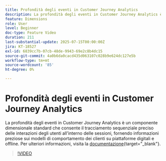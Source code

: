 ```yaml
---
title: Profondità degli eventi in Customer Journey Analytics
description: La profondità degli eventi in Customer Journey Analytics è un componente dimensionale standard che consente il tracciamento sequenziale preciso delle interazioni degli utenti all’interno delle sessioni, fornendo informazioni preziose sui modelli di comportamento dei clienti su piattaforme digitali e offline.
feature: Dimensions
role: User
level: Beginner
doc-type: Feature Video
duration: 211
last-substantial-update: 2025-07-15T00:00:00Z
jira: KT-18527
exl-id: 6839cc7b-07cb-48de-9943-69e2c8b4dc15
source-git-commit: 4a0b6da0cacd435d063107c028b9e624dc127e5b
workflow-type: tm+mt
source-wordcount: '85'
ht-degree: 0%

---
```


# Profondità degli eventi in Customer Journey Analytics

La profondità degli eventi in Customer Journey Analytics è un componente dimensionale standard che consente il tracciamento sequenziale preciso delle interazioni degli utenti all’interno delle sessioni, fornendo informazioni preziose sui modelli di comportamento dei clienti su piattaforme digitali e offline. Per ulteriori informazioni, visita la [documentazione](https://experienceleague.adobe.com/it/docs/analytics-platform/using/cja-dataviews/component-reference#standard-dimensions){target="_blank"}.

>[!VIDEO](https://video.tv.adobe.com/v/3464859/?learn=on&enablevpops&captions=ita)
